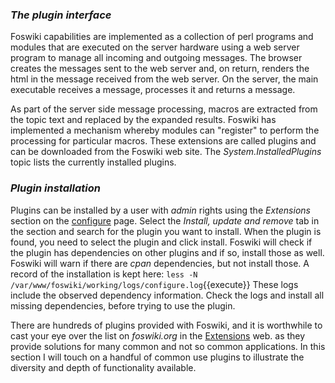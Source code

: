 ### _The plugin interface_
Foswiki capabilities are implemented as a collection of perl programs and modules that are executed on the server hardware
using a web server program to manage all incoming and outgoing messages.
The browser creates the messages sent to the web server and, on return, renders the html in the message received from the web server.
On the server, the main executable receives a message, processes it and returns a message. 

As part of the server side message processing, macros are extracted from the topic text and replaced by the expanded results.
Foswiki has implemented a mechanism whereby modules can "register" to perform the processing for particular macros.
These extensions are called plugins and can be downloaded from the Foswiki web site. The _System.InstalledPlugins_ topic lists the currently installed plugins. 

### _Plugin installation_
Plugins can be installed by a user with _admin_ rights using the _Extensions_ section on the 
[configure](https://[[HOST_SUBDOMAIN]]-80-[[KATACODA_HOST]].environments.katacoda.com/foswiki/bin/configure) page.
Select the _Install, update and remove_ tab   in the section and search for the plugin you want to install.
When the plugin is found, you need to select the plugin and click install.
Foswiki will check if the plugin has dependencies on other plugins and if so, install those as well.
Foswiki will warn if there are _cpan_ dependencies, but not install those.
A record of the installation is kept here: `less -N /var/www/foswiki/working/logs/configure.log`{{execute}}
These logs include the observed dependency information. Check the logs and install all missing dependencies, before trying to use the plugin.

There are hundreds of plugins provided with Foswiki, and it is worthwhile to cast your eye over the list
on _foswiki.org_ in the [Extensions](https://foswiki.org/Extensions) web.
as they provide solutions for many common and not so common applications.
In this section I will touch on a handful of common use plugins to illustrate the diversity and depth of functionality available. 



